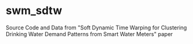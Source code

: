# swm_sdtw
Source Code and Data from "Soft Dynamic Time Warping for Clustering Drinking Water Demand Patterns from Smart Water Meters" paper
